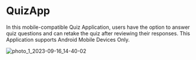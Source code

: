 # QuizApp

In this mobile-compatible Quiz Application, users have the option to answer quiz questions and can retake the quiz after reviewing their responses.
This Application supports Android Mobile Devices Only.

![photo_1_2023-09-16_14-40-02](https://github.com/Naveen-Chandrasekaran/QuizApp/assets/114243437/69467c02-717b-4d11-93dd-8920500e69f8)
 
